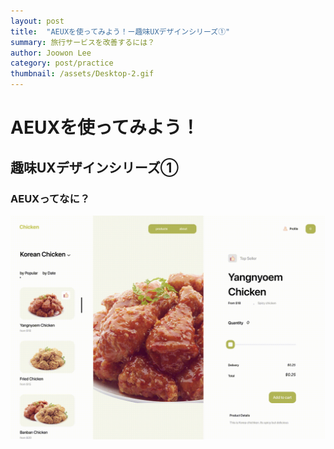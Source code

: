 ```yaml
---
layout: post
title:  "AEUXを使ってみよう！ー趣味UXデザインシリーズ①"
summary: 旅行サービスを改善するには？
author: Joowon Lee
category: post/practice
thumbnail: /assets/Desktop-2.gif
---
```

# AEUXを使ってみよう！

## 趣味UXデザインシリーズ①

### AEUXってなに？
![Desktop-2](/assets/Desktop-2.gif) 

